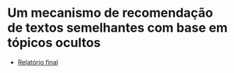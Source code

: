 # Um mecanismo de recomendação de textos semelhantes com base em tópicos ocultos

- [Relatório final](tcc_puc_mg.pdf)
